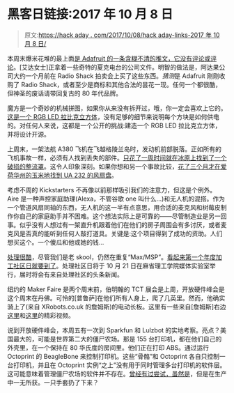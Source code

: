 # 黑客日链接:2017 年 10 月 8 日

> 原文:[https://hack aday . com/2017/10/08/hack aday-links-2017 年 10 月 8 日/](https://hackaday.com/2017/10/08/hackaday-links-october-8-2017/)

本周末爆米花堆的最上面[是 Adafruit 的一条含糊不清的推文，它没有评论或评论](https://twitter.com/adafruit/status/916473322203992064)。[艾达女士]正拿着一些奇特的夏克电台的公司文件。明智的做法是，阿达果公司大约一个月前在 Radio Shack 拍卖会上买了这些东西。*猜测*是 Adafruit 刚刚收购了 Radio Shack，或者至少是商标和其他合法的昙花一现。任何一个都很酷，但神圣的废话请带回复古的 80 年代品牌。

魔方是一个奇妙的机械拼图，如果你从来没有拆开过，哦，你一定会喜欢上它的。 [这是一个 RGB LED 拉比克立方体](https://www.youtube.com/watch?v=NVgqk8rSd-Q)，没有足够的细节来说明每个方块是如何供电的。对任何人来说，这都是一个公开的挑战:建造一个 RGB LED 拉比克立方体，并将设计开源。

上周末，一架法航 A380 飞机在飞越格陵兰岛时，发动机前部脱落。正如所有的飞机事故一样，必须有人找到丢失的部件。[只花了一周时间就在冰原上找到了一个破损的整流罩](https://twitter.com/AirportWebcams/status/916346736502890496)。这令人印象深刻。如果你想和另一个事故比较，[花了三个月才在爱荷华州的玉米地找到 UA 232 的风扇盘](https://en.wikipedia.org/wiki/United_Airlines_Flight_232)。

考虑不周的 Kickstarters 不再像以前那样吸引我们的注意力，但这是个例外。Aire 是一种声控家庭助理(Alexa，不管谷歌 one 叫什么…)和无人机的混搭。作为一个管道风扇同轴的东西，无人机的这一半有点意思，用合适的麦克风和树莓皮制作你自己的家庭助手并不困难。这个想法实际上是可靠的——尽管制造业是另一回事。似乎没有人想过有一架直升机跟着他们在他们的房子周围会有多讨厌，或者麦克风是否真的能听到任何人敲打道具。关键是:这个项目得到了成功的资助。人们想买这个。一个傻瓜和他或她的钱…

[处理很酷](https://processing.org/)，尽管我们是老 skool，仍然在重复“Max/MSP”。[看起来第一个年度加工社区日就要到了](https://day.processing.org/)。处理社区日将于 10 月 21 日在麻省理工学院媒体实验室举行，届时将会有来自处理社区的头条新闻。

纽约的 Maker Faire 是两个周末前，伯明翰的 TCT 展会是上周，开放硬件峰会是这个周末在丹佛。可怜的[普鲁萨]在他们所有人身上，爬了几英里。然而，他确实骑上了(来自 XRobots.co.uk 的詹姆斯)的电动长板。这里有一些来自[詹姆斯]右边[这里](https://www.youtube.com/watch?v=rKweqmF_-r0)和[这里](https://www.youtube.com/watch?v=GwjXboWifzc)的精彩视频。

说到开放硬件峰会，本周五有一次到 Sparkfun 和 Lulzbot 的实地考察。亮点？美国最大的，可能是世界第二大的僵尸农场。那是 155 台打印机，都在他们自己的外壳里，在一个保持在 80 华氏度的房间里。他们正在打印 ABS。通过运行 Octoprint 的 BeagleBone 来控制打印机。这些“骨骼”和 Octoprint 各自只控制一台打印机，并且在 Octoprint 实例“之上”没有用于同时管理多台打印机的软件层。这可能意味着管理僵尸农场的软件并不存在。[曾经有过尝试，虽然是](https://github.com/Hoektronics/BotQueue)，但是在生产中一无所获。一只手套扔了下来？